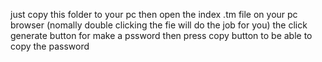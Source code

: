 just copy this folder to your pc then open the index .tm file on your pc browser (nomally double clicking the fie will do the job for you)
the click generate button for make a pssword 
then press copy button to be able to copy the password
